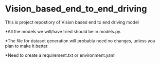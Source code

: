 # Vision_based_end_to_end_driving
This is project repostiory of Vision based end to end driving model


*All the models we will/have tried should be in models.py.

*The file for dataset generation will probably need no changes, unless you plan to make it better.

*Need to create a requirement.txt or environment.yaml
